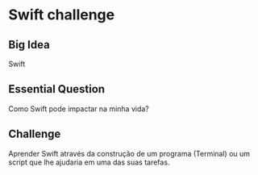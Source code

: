 # Swift challenge
## Big Idea
Swift
## Essential Question
Como Swift pode impactar na minha vida?
## Challenge
Aprender Swift através da construção de um programa
(Terminal) ou um script que lhe ajudaria em uma das
suas tarefas.